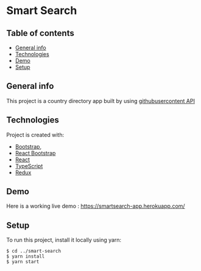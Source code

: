 # Smart Search

## Table of contents

- [General info](#general-info)
- [Technologies](#technologies)
- [Demo](#demo)
- [Setup](#setup)

## General info

This project is a country directory app built by using [githubusercontent API](https://raw.githubusercontent.com/dr5hn/countries-states-cities-database/master/countries%2Bstates%2Bcities.json)

## Technologies

Project is created with:

- [Bootstrap](http://getbootstrap.com/),
- [React Bootstrap](https://react-bootstrap.github.io/)
- [React](https://reactjs.org/docs/getting-started.html)
- [TypeScript](https://www.typescriptlang.org/docs/handbook/react.html)
- [Redux](https://redux.js.org/introduction/getting-started)

## Demo

Here is a working live demo : https://smartsearch-app.herokuapp.com/

## Setup

To run this project, install it locally using yarn:

```
$ cd ../smart-search
$ yarn install
$ yarn start
```
